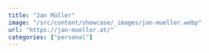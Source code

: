 ```yaml
---
title: "Jan Müller"
image: "/src/content/showcase/_images/jan-mueller.webp"
url: "https://jan-mueller.at/"
categories: ["personal"]
---
```

